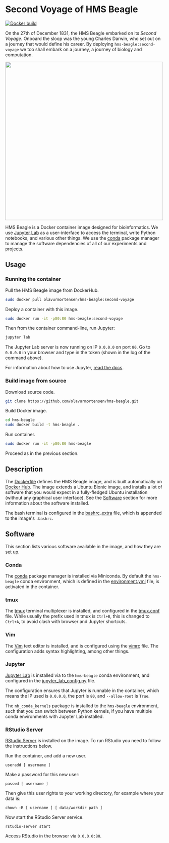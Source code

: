 # Second Voyage of HMS Beagle
[![Docker build](https://img.shields.io/badge/Docker%20build-Available-informational)](https://hub.docker.com/repository/docker/olavurmortensen/hms-beagle)

On the 27th of December 1831, the HMS Beagle embarked on its _Second Voyage_. Onboard the sloop was the young Charles Darwin, who set out on a journey that would define his career. By deploying `hms-beagle:second-voyage` we too shall embark on a journey, a journey of biology and computation.

<img src="https://raw.githubusercontent.com/olavurmortensen/hms-beagle/master/images/PSM_V57_D097_Hms_beagle_in_the_straits_of_magellan.png" width=500>

HMS Beagle is a Docker container image designed for bioinformatics. We use [Jupyter Lab](https://jupyterlab.readthedocs.io/en/stable/) as a user-interface to access the terminal, write Python notebooks, and various other things. We use the [conda](https://docs.conda.io/en/latest/miniconda.html) package manager to manage the software dependencies of all of our experiments and projects.

## Usage

### Running the container

Pull the HMS Beagle image from DockerHub.

```bash
sudo docker pull olavurmortensen/hms-beagle:second-voyage
```

Deploy a container with this image.

```bash
sudo docker run -it -p80:80 hms-beagle:second-voyage
```

Then from the container command-line, run Jupyter:
```bash
jupyter lab
```

The Jupyter Lab server is now running on IP `0.0.0.0` on port `80`. Go to `0.0.0.0` in your browser and type in the token (shown in the log of the command above).

For information about how to use Jupyter, [read the docs](https://jupyterlab.readthedocs.io/en/stable/index.html).

### Build image from source

Download source code.

```bash
git clone https://github.com/olavurmortensen/hms-beagle.git
```

Build Docker image.

```bash
cd hms-beagle
sudo docker build -t hms-beagle .
```

Run container.

```bash
sudo docker run -it -p80:80 hms-beagle
```

Proceed as in the previous section.

## Description

The [Dockerfile](https://github.com/olavurmortensen/hms-beagle/blob/master/Dockerfile) defines the HMS Beagle image, and is built automatically on [Docker Hub](https://hub.docker.com/repository/docker/olavurmortensen/hms-beagle). The image extends a Ubuntu Bionic image, and installs a lot of software that you would expect in a fully-fledged Ubuntu installation (without any graphical user interface). See the [Software](#software) section for more information about the software installed.

The bash terminal is configured in the [bashrc_extra](https://github.com/olavurmortensen/hms-beagle/blob/master/bashrc_extra) file, which is appended to the image's `.bashrc`.

## Software

This section lists various software available in the image, and how they are set up.

### Conda

The [conda](https://docs.conda.io/en/latest/miniconda.html) package manager is installed via Miniconda. By default the `hms-beagle` conda environment, which is defined in the [environment.yml](https://github.com/olavurmortensen/hms-beagle/blob/master/environment.yml) file, is activated in the container.

### tmux

The [tmux](https://github.com/tmux/tmux/wiki) terminal multiplexer is installed, and configured in the [tmux.conf](https://github.com/olavurmortensen/hms-beagle/blob/master/tmux.conf) file. While usually the prefix used in tmux is `Ctrl+B`, this is changed to `Ctrl+A`, to avoid clash with browser and Jupyter shortcuts.

### Vim

The [Vim](https://www.vim.org/) text editor is installed, and is configured using the [vimrc](https://github.com/olavurmortensen/hms-beagle/blob/master/vimrc) file. The configuration adds syntax highlighting, among other things.

### Jupyter

[Jupyter Lab](https://jupyterlab.readthedocs.io/en/stable/) is installed via to the `hms-beagle` conda environment, and configured in the [jupyter_lab_config.py](https://github.com/olavurmortensen/hms-beagle/blob/master/jupyter_lab_config.py) file.

The configuration ensures that Jupyter is runnable in the container, which means the IP used is `0.0.0.0`, the port is `80`, and `--allow-root` is `True`.

The `nb_conda_kernels` package is installed to the `hms-beagle` environment, such that you can switch between Python kernels, if you have multiple conda environments with Jupyter Lab installed.

### RStudio Server

[RStudio Server](https://rstudio.com/products/rstudio/download-server/) is installed on the image. To run RStudio you need to follow the instructions below.

Run the container, and add a new user.

```
useradd [ username ]
```

Make a password for this new user:

```
passwd [ username ]
```

Then give this user rights to your working directory, for example where your data is:

```
chown -R [ username ] [ data/workdir path ]
```

Now start the RStudio Server service.

```
rstudio-server start
```

Access RStudio in the browser via `0.0.0.0:80`.
